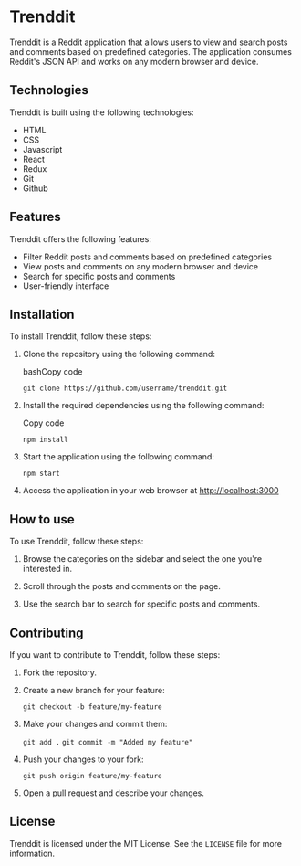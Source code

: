 # Trenddit

Trenddit is a Reddit application that allows users to view and search posts and comments based on predefined categories. The application consumes Reddit's JSON API and works on any modern browser and device.

## Technologies

Trenddit is built using the following technologies:

-   HTML
-   CSS
-   Javascript
-   React
-   Redux
-   Git
-   Github

## Features

Trenddit offers the following features:

-   Filter Reddit posts and comments based on predefined categories
-   View posts and comments on any modern browser and device
-   Search for specific posts and comments
-   User-friendly interface

## Installation

To install Trenddit, follow these steps:

1.  Clone the repository using the following command:
    
    bashCopy code
    
    `git clone https://github.com/username/trenddit.git` 
    
2.  Install the required dependencies using the following command:
    
    Copy code
    
    `npm install` 
    
3.  Start the application using the following command:
    
    `npm start` 
    
4.  Access the application in your web browser at [http://localhost:3000](http://localhost:3000/)
    

## How to use

To use Trenddit, follow these steps:

1.  Browse the categories on the sidebar and select the one you're interested in.
    
2.  Scroll through the posts and comments on the page.
    
3.  Use the search bar to search for specific posts and comments.
    

## Contributing

If you want to contribute to Trenddit, follow these steps:

1.  Fork the repository.
    
2.  Create a new branch for your feature:
    
    `git checkout -b feature/my-feature` 
    
3.  Make your changes and commit them:
    
    `git add .` 
    `git commit -m "Added my feature"` 
    
4.  Push your changes to your fork:
    
    `git push origin feature/my-feature` 
    
5.  Open a pull request and describe your changes.
    

## License

Trenddit is licensed under the MIT License. See the `LICENSE` file for more information.

